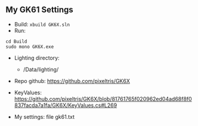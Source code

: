 ## My GK61 Settings

- Build:
```xbuild GK6X.sln```
- Run:
```
cd Build
sudo mono GK6X.exe
```
- Lighting directory:
  - /Data/lighting/

- Repo github: https://github.com/pixeltris/GK6X
- KeyValues: https://github.com/pixeltris/GK6X/blob/81761765f020962ed04ad68f8f0837facda7a1fa/GK6X/KeyValues.cs#L269
- My settings: file gk61.txt
